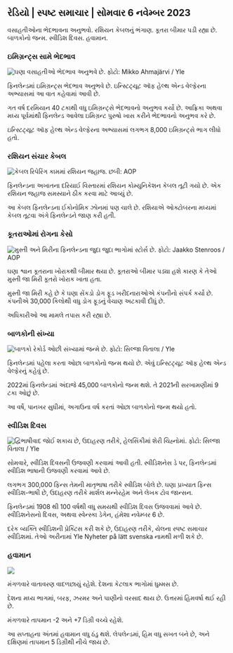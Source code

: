 ## રેડિયો \| સ્પષ્ટ સમાચાર \| સોમવાર 6 નવેમ્બર 2023

વસાહતીઓના ભેદભાવના અનુભવો. રશિયન કેબલનું ભંગાણ. કૂતરા બીમાર પડી રહ્યા છે. બાળકોનો જન્મ. સ્વીડિશ દિવસ. હવામાન.

### ઇમિગ્રન્ટ્સ સામે ભેદભાવ

![ઘણા વસાહતીઓ ભેદભાવ અનુભવે છે. ફોટો: Mikko Ahmajärvi / Yle](https://images.cdn.yle.fi/image/upload/c_crop,h_2485,w_4419,x_0,y_114/ar_1.777777777777777777777777777777777777777777777777777777777777777777,c_fill,g_6_1/20p_0/50/00q_auto:eco/f_auto/fl_lossy/v1698074800/39-115894164df61298ec3e)

ફિનલેન્ડમાં ઇમિગ્રન્ટ્સ ભેદભાવ અનુભવે છે. ઇન્સ્ટિટ્યૂટ ઑફ હેલ્થ એન્ડ વેલ્ફેરના અભ્યાસમાં આ વાત કહેવામાં આવી છે.

ગત વર્ષ દરમિયાન 40 ટકાથી વધુ ઇમિગ્રન્ટ્સે ભેદભાવનો અનુભવ કર્યો છે. આફ્રિકા અથવા મધ્ય પૂર્વમાંથી ફિનલેન્ડ આવેલા ઇમિગ્રન્ટ પુરુષો ખાસ કરીને ભેદભાવનો અનુભવ કરે છે.

ઇન્સ્ટિટ્યૂટ ઑફ હેલ્થ એન્ડ વેલ્ફેરના અભ્યાસમાં લગભગ 8,000 ઇમિગ્રન્ટ્સે ભાગ લીધો હતો.

### રશિયન સંચાર કેબલ

![કેબલ રિપેરિંગ કામમાં રશિયન જહાજ. છબી: AOP](https://images.cdn.yle.fi/image/upload/c_crop,h_3283,w_5838,x_0,y_380/ar_1.7777777777777777,c_fill,g_faces,h_675,w/p_1200/p_120/f_auto/fl_lossy/v1699268142/39-11962776548c5acae94c)

ફિનલેન્ડના અખાતના દરિયાઈ વિસ્તારમાં રશિયન કોમ્યુનિકેશન કેબલ તૂટી ગયો છે. એક રશિયન જહાજ સમસ્યાને ઠીક કરવા માટે આવ્યું છે.

આ કેબલ ફિનલેન્ડના ઈકોનોમિક ઝોનમાં પણ ચાલે છે. રશિયાએ ઓક્ટોબરના મધ્યમાં કેબલ તૂટવા અંગે ફિનલેન્ડને જાણ કરી હતી.

### કૂતરાઓમાં રોગના કેસો

![મુસ્તી અને મિરીના ફિનલેન્ડના જુદા જુદા ભાગોમાં સ્ટોર્સ છે. ફોટો: Jaakko Stenroos / AOP](https://images.cdn.yle.fi/image/upload/c_crop,h_2746,w_4883,x_0,y_452/ar_1.7777777777777777,c_fill,g_faces,h_1777777777777777777777777777777777777777777777777777777777777777777777777777777777777777777777777777777,c_fill,g_faces,h/05_01/010/q_auto:eco/f_auto/fl_lossy/v1699194714/39-11960056547a6fe024cd)

ઘણા શ્વાન કૂતરાના ખોરાકથી બીમાર થયા છે. કૂતરાઓ બીમાર પડ્યા હશે કારણ કે તેઓ મુસ્તી જા મિરી કૂતરો ખોરાક ખાતા હતા.

મુસ્તી જા મિરી કહે છે કે ઘણા સેંકડો ડોગ ફૂડ ખરીદનારાઓએ કંપનીનો સંપર્ક કર્યો છે. કંપનીએ 30,000 કિલોથી વધુ ડોગ ફૂડનું વેચાણ અટકાવી દીધું છે.

અધિકારીઓ આ મામલે તપાસ કરી રહ્યા છે.

### બાળકોની સંખ્યા

![બાળકો રેકોર્ડ ઓછી સંખ્યામાં જન્મે છે. ફોટો: સિલ્જા વિતાલા / Yle](https://images.cdn.yle.fi/image/upload/c_crop,h_2812,w_5000,x_0,y_233/ar_1.777777777777777,c_fill,g_faces,h/17_15,h/17_15q_auto:eco/f_auto/fl_lossy/v1697805617/39-1189261653274b0907f5)

ફિનલેન્ડમાં પહેલા કરતા ઓછા બાળકોનો જન્મ થયો છે. એવું ઇન્સ્ટિટ્યૂટ ઑફ હેલ્થ એન્ડ વેલ્ફેરનું કહેવું છે.

2022માં ફિનલેન્ડમાં અંદાજે 45,000 બાળકોનો જન્મ થશે. તે 2021ની સરખામણીમાં 9 ટકા ઓછું છે.

આ વર્ષે, પાનખર સુધીમાં, અગાઉના વર્ષ કરતાં ઓછા બાળકોનો જન્મ થયો હતો.

### સ્વીડિશ દિવસ

![દ્વિભાષીવાદ જોઈ શકાય છે, ઉદાહરણ તરીકે, હેલસિંકીમાં શેરી ચિહ્નોમાં. ફોટો: સિલ્જા વિતાલા / Yle](https://images.cdn.yle.fi/image/upload/c_crop,h_2813,w_5000,x_0,y_0/ar_1.777777777777777,c_fill,g_faces,h_6275/0p_0d.w.q_auto:eco/f_auto/fl_lossy/v1615970514/39-7850546051bda715b05)

સોમવારે, સ્વીડિશ દિવસની ઉજવણી કરવામાં આવી હતી. સ્વીડિશનેસ ડે પર, ફિનલેન્ડમાં સ્વીડિશ ભાષાની ઉજવણી કરવામાં આવે છે.

લગભગ 300,000 ફિન્સ તેમની માતૃભાષા તરીકે સ્વીડિશ બોલે છે. ઘણા પ્રખ્યાત ફિન્સ સ્વીડિશ-ભાષી છે, ઉદાહરણ તરીકે માર્શલ મન્નેરહેમ અને લેખક ટોવ જાન્સન.

ફિનલેન્ડમાં 1908 થી 100 વર્ષથી વધુ સમયથી સ્વીડિશ દિવસ ઉજવવામાં આવે છે. સ્વીડિશનેસનો દિવસ, અથવા સ્વેન્સ્કા ડેગેન, હંમેશા નવેમ્બર 6 છે.

દરેક વ્યક્તિ સ્વીડિશની પ્રેક્ટિસ કરી શકે છે, ઉદાહરણ તરીકે, યેલના સ્પષ્ટ સમાચાર સ્વીડિશમાં. તેઓ અરીનામાં Yle Nyheter på lätt svenska નામથી મળી શકે છે.

### હવામાન

![](https://images.cdn.yle.fi/image/upload/c_crop,h_1080,w_1919,x_0,y_0/ar_1.7777777777777777,c_fill,g_faces,h_675,w_1200/dco.f_auto/fl_lossy/v1699290254/39-119671665491c7602c1a)

મંગળવારે વાતાવરણ વાદળછાયું રહેશે. દેશના કેટલાક ભાગોમાં ધુમ્મસ છે.

દેશના મધ્ય ભાગમાં, બરફ, ઝરમર અને પાણીનો વરસાદ થાય છે. ઉત્તરમાં હિમવર્ષા થઈ રહી છે.

મંગળવારે તાપમાન -2 અને +7 ડિગ્રી વચ્ચે રહેશે.

આ સપ્તાહના અંતમાં હવામાન વધુ ઠંડુ થશે. લેપલેન્ડમાં, હિમ વધુ સખત બને છે, અને દક્ષિણમાં તાપમાન 5 ડિગ્રીથી નીચે જાય છે.